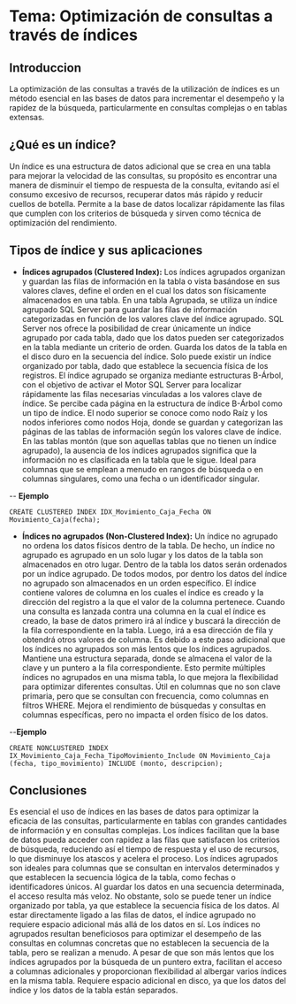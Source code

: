 ﻿# Tema: Optimización de consultas a través de índices
## Introduccion

La optimización de las consultas a través de la utilización de índices es un método esencial en las bases de datos para incrementar el desempeño y la rapidez de la búsqueda, particularmente en consultas complejas o en tablas extensas. 

## ¿Qué es un índice?

Un índice es una estructura de datos adicional que se crea en una tabla para mejorar la velocidad de las consultas, su propósito es encontrar una manera de disminuir el tiempo de respuesta de la consulta, evitando así el consumo excesivo de recursos, recuperar datos más rápido y reducir cuellos de botella. Permite a la base de datos localizar rápidamente las filas que cumplen con los criterios de búsqueda y sirven como técnica de optimización del rendimiento.

## Tipos de índice y sus aplicaciones

* **Índices agrupados (Clustered Index):** 
	Los índices agrupados organizan y guardan las filas de información en la tabla o vista basándose en sus valores claves, define el orden en el cual los datos son físicamente almacenados en una tabla.
En una tabla Agrupada, se utiliza un índice agrupado SQL Server para guardar las filas de información categorizadas en función de los valores clave del índice agrupado. SQL Server nos ofrece la posibilidad de crear únicamente un índice agrupado por cada tabla, dado que los datos pueden ser categorizados en la tabla mediante un criterio de orden.
Guarda los datos de la tabla en el disco duro en la secuencia del índice. Solo puede existir un índice organizado por tabla, dado que establece la secuencia física de los registros.
El índice agrupado se organiza mediante estructuras B-Árbol, con el objetivo de activar el Motor SQL Server para localizar rápidamente las filas necesarias vinculadas a los valores clave de índice. Se percibe cada página en la estructura de índice B-Árbol como un tipo de índice. El nodo superior se conoce como nodo Raíz y los nodos inferiores como nodos Hoja, donde se guardan y categorizan las páginas de las tablas de información según los valores clave de índice.
En las tablas montón (que son aquellas tablas que no tienen un índice agrupado), la ausencia de los índices agrupados significa que la información no es clasificada en la tabla que le sigue.
Ideal para columnas que se emplean a menudo en rangos de búsqueda o en columnas singulares, como una fecha o un identificador singular.

-- **Ejemplo**

`CREATE CLUSTERED INDEX IDX_Movimiento_Caja_Fecha ON Movimiento_Caja(fecha);`

* **Índices  no agrupados (Non-Clustered Index):** 
Un índice no agrupado no ordena los datos físicos dentro de la tabla. De hecho, un índice no agrupado es agrupado en un solo lugar y los datos de la tabla son almacenados en otro lugar. 
Dentro de la tabla los datos serán ordenados por un índice agrupado. De todos modos, por dentro los datos del índice no agrupado son almacenados en un orden específico. El índice contiene valores de columna en los cuales el índice es creado y la dirección del registro a la que el valor de la columna pertenece.
Cuando una consulta es lanzada contra una columna en la cual el índice es creado, la base de datos primero irá al índice y buscará la dirección de la fila correspondiente en la tabla. Luego, irá a esa dirección de fila y obtendrá otros valores de columna. Es debido a este paso adicional que los índices no agrupados son más lentos que los índices agrupados.
Mantiene una estructura separada, donde se almacena el valor de la clave y un puntero a la fila correspondiente. Esto permite múltiples índices no agrupados en una misma tabla, lo que mejora la flexibilidad para optimizar diferentes consultas.
Útil en columnas que no son clave primaria, pero que se consultan con frecuencia, como columnas en filtros WHERE.
Mejora el rendimiento de búsquedas y consultas en columnas específicas, pero no impacta el orden físico de los datos.
	
--**Ejemplo**

`CREATE NONCLUSTERED INDEX IX_Movimiento_Caja_Fecha_TipoMovimiento_Include ON Movimiento_Caja (fecha, tipo_movimiento) INCLUDE (monto, descripcion);`

## Conclusiones

Es esencial el uso de índices en las bases de datos para optimizar la eficacia de las consultas, particularmente en tablas con grandes cantidades de información y en consultas complejas. Los índices facilitan que la base de datos pueda acceder con rapidez a las filas que satisfacen los criterios de búsqueda, reduciendo así el tiempo de respuesta y el uso de recursos, lo que disminuye los atascos y acelera el proceso.
Los índices agrupados son ideales para columnas que se consultan en intervalos determinados y que establecen la secuencia lógica de la tabla, como fechas o identificadores únicos. Al guardar los datos en una secuencia determinada, el acceso resulta más veloz. No obstante, solo se puede tener un índice organizado por tabla, ya que establece la secuencia física de los datos. Al estar directamente ligado a las filas de datos, el índice agrupado no requiere espacio adicional más allá de los datos en sí.
Los índices no agrupados resultan beneficiosos para optimizar el desempeño de las consultas en columnas concretas que no establecen la secuencia de la tabla, pero se realizan a menudo. A pesar de que son más lentos que los índices agrupados por la búsqueda de un puntero extra, facilitan el acceso a columnas adicionales y proporcionan flexibilidad al albergar varios índices en la misma tabla. Requiere espacio adicional en disco, ya que los datos del índice y los datos de la tabla están separados.
